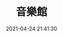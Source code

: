 ---
title: 音樂館
date: 2021-04-24 21:41:30
type: music
aplayer: true
top_img: false
comments: false
aside: false
---